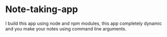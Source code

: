 # Note-taking-app
I build this app using node and npm modules, this app completely dynamic and you make your notes using command line arguments. 



   
   
